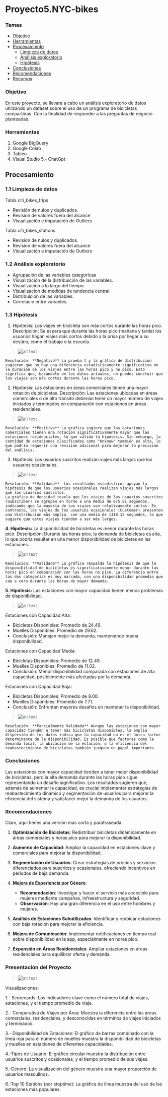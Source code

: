# Proyecto5.NYC-bikes

### Temas

- [Objetivo](#objetivo)
- [Herramientas](#herramientas)
- [Procesamiento](#procesamiento)
  - [Limpieza de datos ](#limpieza_de_datos)
  - [Análisis exploratorio](#análisis_exploratorio)
  - [Hipótesis](#hipótesis)
- [Conclusiones](#Conclusiones)
- [Recomendaciones](#Recomendaciones)
- [Recursos](#Recursos)

### Objetivo

En este proyecto, se llevara a cabo un análisis exploratorio de datos utilizando un dataset sobre el uso de un programa de bicicletas compartidas. Con la finalidad de responder a las preguntas de negocio planteadas.

### **Herramientas**
  1. Google BigQuery
  2. Google Colab
  3. Tableu
  4. Visual Studio
  5.- ChatGpt

## **Procesamiento**

### 1.1 Limpieza de datos 

Tabla citi_bikes_trips

* Revisión de nulos y duplicados.
* Revision de valores fuera del alcance 
* Visualización e imputación de Outliers

Tabla citi_bikes_stations

* Revision de nulos y duplicados.
* Revision de valores fuera del alcance 
* Visualización e imputación de Outliers


### 1.2 Análisis exploratorio

  * Agrupación de las variables categoricas
  * Visualización de la distribuición de las variables.
  * Visualizacion a lo largo del tiempo.
  * Visualizacion de medidas de tendencia central.
  * Distribuición de las variables.
  * Correlacio entre variables.
  
### 1.3 Hipótesis

1. Hipótesis: Los viajes en bicicleta son más cortos durante las horas pico.
Descripción: Se espera que durante las horas pico (mañana y tarde) los usuarios hagan viajes más cortos debido a la prisa por llegar a su destino, como el trabajo o la escuela.

>
>![alt text](image-5.png)

    Resolución: **Negativa** La prueba t y la gráfica de distribución sugieren que no hay una diferencia estadísticamente significativa en la duración de los viajes entre las horas pico y no pico. Esto significa que, basándote en los datos actuales, no puedes concluir que los viajes son más cortos durante las horas pico.

2. Hipótesis: Las estaciones en áreas comerciales tienen una mayor rotación de bicicletas.
Descripción: Las estaciones ubicadas en áreas comerciales o de alto tránsito deberían tener un mayor número de viajes iniciados y terminados en comparación con estaciones en áreas residenciales.

>
>![alt text](image-6.png)

    Resolución: **Positiva** La gráfica sugiere que las estaciones comerciales tienen una rotación significativamente mayor que las estaciones residenciales, lo que valida la hipótesis. Sin embargo, la cantidad de estaciones clasificadas como "Unknow" también es alta, lo que podría requerir una revisión adicional para mejorar la precisión del análisis.

3. Hipótesis: Los usuarios suscritos realizan viajes más largos que los usuarios ocasionales.

>
>![alt text](image-7.png)

    Resolución: **Validada**  Los resultados estadísticos apoyan la hipótesis de que los usuarios ocasionales realizan viajes más largos que los usuarios suscritos.
    La gráfica de densidad revela que los viajes de los usuarios suscritos (Subscriber) se agrupan en torno a una media de 675.81 segundos, indicando que la mayoría de sus viajes son relativamente cortos. En contraste, los viajes de los usuarios ocasionales (Customer) presentan una distribución más amplia, con una media de 1118.13 segundos, lo que sugiere que estos viajes tienden a ser más largos.

**4. Hipótesis:** La disponibilidad de bicicletas es menor durante las horas pico.
Descripción: Durante las horas pico, la demanda de bicicletas es alta, lo que podría resultar en una menor disponibilidad de bicicletas en las estaciones.

>
>![alt text](image-8.png)

    Resolucion: **Validada** La gráfica respalda la hipótesis de que la disponibilidad de bicicletas es significativamente menor durante las horas pico en comparación con las horas no pico. La diferencia entre las dos categorías es muy marcada, con una disponibilidad promedio que cae a cero durante las horas de mayor demanda.

**5. Hipótesis:** Las estaciones con mayor capacidad tienen menos problemas de disponibilidad.

>
> ![alt text](image-9.png)

Estaciones con Capacidad Alta:
* Bicicletas Disponibles: Promedio de 24.49.
* Muelles Disponibles: Promedio de 29.62.
* Conclusión: Manejan mejor la demanda, manteniendo buena disponibilidad.

Estaciones con Capacidad Media:
* Bicicletas Disponibles: Promedio de 12.49.
* Muelles Disponibles: Promedio de 11.02.
* Conclusión: Menor disponibilidad comparada con estaciones de alta capacidad, posiblemente más afectadas por la demanda.

Estaciones con Capacidad Baja:
* Bicicletas Disponibles: Promedio de 9.00.
* Muelles Disponibles: Promedio de 7.71.
* Conclusión: Enfrentan mayores desafíos en mantener la disponibilidad.


>
>![alt text](image-10.png)

    Resolución: **Parcialmente Validada** Aunque las estaciones con mayor capacidad tienden a tener más bicicletas disponibles, la amplia dispersión de los datos indica que la capacidad no es el único factor determinante de la disponibilidad. Es posible que factores como la demanda local, la ubicación de la estación, o la eficiencia del reabastecimiento de bicicletas también jueguen un papel importante.

### **Conclusiones**
Las estaciones con mayor capacidad tienden a tener mejor disponibilidad de bicicletas, pero la alta demanda durante las horas pico sigue representando un desafío significativo. Los resultados sugieren que, además de aumentar la capacidad, es crucial implementar estrategias de reabastecimiento dinámico y segmentación de usuarios para mejorar la eficiencia del sistema y satisfacer mejor la demanda de los usuarios.

### **Recomendaciones**

Claro, aquí tienes una versión más corta y parafraseada:

1. **Optimización de Bicicletas**: Redistribuir bicicletas dinámicamente en áreas comerciales y horas pico para mejorar la disponibilidad.
   

2. **Aumento de Capacidad**: Ampliar la capacidad en estaciones clave y comerciales para mejorar la disponibilidad.
  

3. **Segmentación de Usuarios**: Crear estrategias de precios y servicios diferenciados para suscritos y ocasionales, ofreciendo incentivos en periodos de baja demanda.

4. **Mejora de Experiencia por Género**:
   - **Recomendación**: Investigar y hacer el servicio más accesible para mujeres mediante campañas, infraestructura y seguridad.
   - **Observación**: Hay una gran diferencia en el uso entre hombres y mujeres.

5. **Análisis de Estaciones Subutilizadas**: Identificar y reubicar estaciones con baja rotación para mejorar la eficiencia.


6. **Mejora de Comunicación**: Implementar notificaciones en tiempo real sobre disponibilidad en la app, especialmente en horas pico.
 

7. **Expansión en Áreas Residenciales**:  Ampliar estaciones en áreas residenciales para equilibrar oferta y demanda.


### Presentación del Proyecto 

>
>![alt text](image-11.png)

Visualizaciones:

1.- Scorecards: Los indicadores clave como el número total de viajes, estaciones, y el tiempo promedio de viaje.

2.- Comparativa de Viajes por Área: Muestra la diferencia entre las áreas comerciales, residenciales, y desconocidas en términos de viajes iniciados y terminados.

3.- Disponibilidad de Estaciones: El gráfico de barras combinado con la línea roja para el número de muelles muestra la disponibilidad de bicicletas y muelles en estaciones de diferentes capacidades.

4.-Tipos de Usuario: El gráfico circular muestra la distribución entre usuarios suscritos y ocasionales, y el tiempo promedio de sus viajes.

5.-Género: La visualización del género muestra una mayor proporción de usuarios masculinos.

6.-Top 10 Stations (por stoptime): La gráfica de línea muestra del uso de las estaciones más populares.